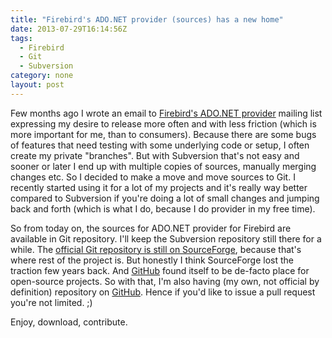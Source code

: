 ```yaml
---
title: "Firebird's ADO.NET provider (sources) has a new home"
date: 2013-07-29T16:14:56Z
tags:
  - Firebird
  - Git
  - Subversion
category: none
layout: post
---
```

Few months ago I wrote an email to [Firebird's ADO.NET provider][1] mailing list expressing my desire to release more often and with less friction (which is more important for me, than to consumers). Because there are some bugs of features that need testing with some underlying code or setup, I often create my private "branches". But with Subversion that's not easy and sooner or later I end up with multiple copies of sources, manually merging changes etc. So I decided to make a move and move sources to Git. I recently started using it for a lot of my projects and it's really way better compared to Subversion if you're doing a lot of small changes and jumping back and forth (which is what I do, because I do provider in my free time).

<!-- excerpt -->

So from today on, the sources for ADO.NET provider for Firebird are available in Git repository. I'll keep the Subversion repository still there for a while. The [official Git repository is still on SourceForge][2], because that's where rest of the project is. But honestly I think SourceForge lost the traction few years back. And [GitHub][3] found itself to be de-facto place for open-source projects. So with that, I'm also having (my own, not official by definition) repository on [GitHub][4]. Hence if you'd like to issue a pull request you're not limited. ;)

Enjoy, download, contribute.

[1]: http://www.firebirdsql.org/en/net-provider/
[2]: https://sourceforge.net/p/firebird/NETProvider/ci/master/tree/
[3]: https://github.com
[4]: https://github.com/cincuranet/FirebirdSql.Data.FirebirdClient